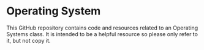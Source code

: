 # Operating System

This GitHub repository contains code and resources related to an Operating Systems class. It is intended to be a helpful resource so please only refer to it, but not copy it.
